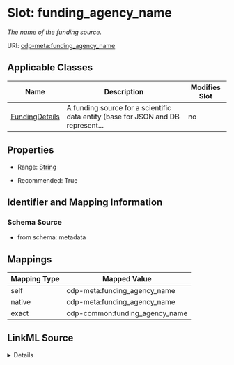 

# Slot: funding_agency_name


_The name of the funding source._



URI: [cdp-meta:funding_agency_name](metadatafunding_agency_name)



<!-- no inheritance hierarchy -->





## Applicable Classes

| Name | Description | Modifies Slot |
| --- | --- | --- |
| [FundingDetails](FundingDetails.md) | A funding source for a scientific data entity (base for JSON and DB represent... |  no  |







## Properties

* Range: [String](String.md)

* Recommended: True





## Identifier and Mapping Information







### Schema Source


* from schema: metadata




## Mappings

| Mapping Type | Mapped Value |
| ---  | ---  |
| self | cdp-meta:funding_agency_name |
| native | cdp-meta:funding_agency_name |
| exact | cdp-common:funding_agency_name |




## LinkML Source

<details>
```yaml
name: funding_agency_name
description: The name of the funding source.
from_schema: metadata
exact_mappings:
- cdp-common:funding_agency_name
rank: 1000
alias: funding_agency_name
owner: FundingDetails
domain_of:
- FundingDetails
range: string
recommended: true
inlined: true
inlined_as_list: true

```
</details>